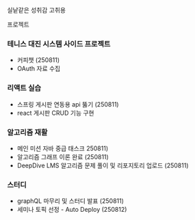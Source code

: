 실낱같은 성취감 고취용

프로젝트
### 테니스 대진 시스템 사이드 프로젝트
- 커피챗 (250811)
- OAuth 자료 수집

### 리액트 실습
- 스프링 게시판 연동용 api 뚫기 (250811)
- react 게시판 CRUD 기능 구현

### 알고리즘 재활
- 메인 미션 자바 중급 태스크 250811)
- 알고리즘 그래프 이론 완료 (250811)
- DeepDive LMS 알고리즘 문제 풀이 및 리포지토리 업로드 (250811)

### 스터디
- graphQL 마무리 및 스터디 발표 (250811)
- 세미나 토픽 선정 - Auto Deploy (250812)